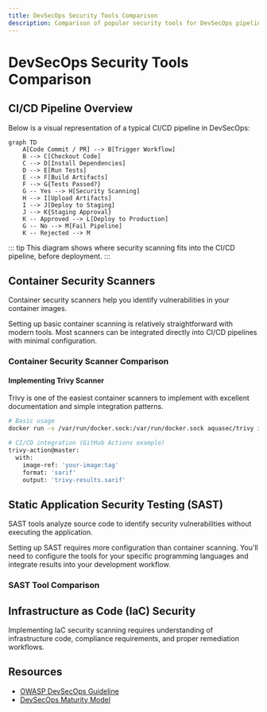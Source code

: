 ```yaml
---
title: DevSecOps Security Tools Comparison
description: Comparison of popular security tools for DevSecOps pipelines with implementation difficulty ratings
---
```


# DevSecOps Security Tools Comparison

## CI/CD Pipeline Overview

Below is a visual representation of a typical CI/CD pipeline in DevSecOps:

```mermaid
graph TD
    A[Code Commit / PR] --> B[Trigger Workflow]
    B --> C[Checkout Code]
    C --> D[Install Dependencies]
    D --> E[Run Tests]
    E --> F[Build Artifacts]
    F --> G{Tests Passed?}
    G -- Yes --> H[Security Scanning]
    H --> I[Upload Artifacts]
    I --> J[Deploy to Staging]
    J --> K{Staging Approval}
    K -- Approved --> L[Deploy to Production]
    G -- No --> M[Fail Pipeline]
    K -- Rejected --> M
```

::: tip
This diagram shows where security scanning fits into the CI/CD pipeline, before deployment.
:::

## Container Security Scanners

Container security scanners help you identify vulnerabilities in your container images.

<DifficultyIndicator :difficulty="2" label="Container Security Scanning" time="1-2 hours" :prerequisites="['Docker basics']">
  Setting up basic container scanning is relatively straightforward with modern tools. Most scanners can be integrated directly into CI/CD pipelines with minimal configuration.
</DifficultyIndicator>

<script setup>
const containerScanners = [
  {
    name: "Trivy",
    url: "https://github.com/aquasecurity/trivy",
    category: "Container Scanner",
    description: "Comprehensive vulnerability scanner for containers and application dependencies",
    pricing: "Free, Open Source",
    features: ["Container scanning", "Infrastructure as code", "License detection", "SBOM generation"],
    rating: 5,
    openSource: true,
    cicdIntegration: "Easy",
    vulnerabilityDb: "Regularly updated"
  },
  {
    name: "Clair",
    url: "https://github.com/quay/clair",
    category: "Container Scanner",
    description: "Vulnerability static analysis for containers",
    pricing: "Free, Open Source",
    features: ["Container scanning", "API-driven", "Customizable"],
    rating: 4,
    openSource: true,
    cicdIntegration: "Moderate",
    vulnerabilityDb: "Regular updates"
  },
  {
    name: "Snyk Container",
    url: "https://snyk.io/product/container-vulnerability-management/",
    category: "Container Scanner",
    description: "Finds vulnerabilities in container images and provides fixes",
    pricing: "Free tier + paid",
    features: ["Container scanning", "Registry integration", "Fix suggestions", "Kubernetes monitoring"],
    rating: 4,
    openSource: false,
    cicdIntegration: "Easy",
    vulnerabilityDb: "Comprehensive, frequently updated"
  },
  {
    name: "Docker Scout",
    url: "https://docs.docker.com/scout/",
    category: "Container Scanner",
    description: "Docker's integrated vulnerability scanner",
    pricing: "Free tier + paid",
    features: ["Container scanning", "SBOM generation", "Docker Desktop integration"],
    rating: 3,
    openSource: false,
    cicdIntegration: "Easy",
    vulnerabilityDb: "Regular updates"
  }
];

const containerColumns = [
  { key: "name", name: "Tool" },
  { key: "description", name: "Description" },
  { key: "pricing", name: "Pricing" },
  { key: "features", name: "Features" },
  { key: "rating", name: "Rating" },
  { key: "openSource", name: "Open Source", type: "boolean" },
  { key: "cicdIntegration", name: "CI/CD Integration", highlight: true },
  { key: "vulnerabilityDb", name: "Vulnerability Database" }
];

const staticAnalysisTools = [
  {
    name: "SonarQube",
    url: "https://www.sonarqube.org/",
    category: "SAST",
    description: "Continuous code quality and security review",
    pricing: "Community + paid",
    features: ["Code quality", "Security scanning", "Multiple languages", "CI/CD plugins"],
    rating: 5,
    openSource: true,
    setup: "Moderate",
    falsePositives: "Moderate"
  },
  {
    name: "Semgrep",
    url: "https://semgrep.dev/",
    category: "SAST",
    description: "Lightweight static analysis for many languages",
    pricing: "Free tier + paid",
    features: ["Custom rules", "CI/CD integration", "Easy to use", "Multiple languages"],
    rating: 4,
    openSource: true,
    setup: "Easy",
    falsePositives: "Low"
  },
  {
    name: "CodeQL",
    url: "https://codeql.github.com/",
    category: "SAST",
    description: "Semantic code analysis engine",
    pricing: "Free for open source + paid",
    features: ["Deep analysis", "GitHub integration", "Query language"],
    rating: 5,
    openSource: false,
    setup: "Moderate",
    falsePositives: "Low"
  }
];

const saastColumns = [
  { key: "name", name: "Tool" },
  { key: "description", name: "Description" },
  { key: "pricing", name: "Pricing" },
  { key: "features", name: "Features" },
  { key: "openSource", name: "Open Source", type: "boolean" },
  { key: "setup", name: "Setup Complexity", highlight: true },
  { key: "falsePositives", name: "False Positive Rate" }
];
</script>

### Container Security Scanner Comparison

<ToolComparisonMatrix :tools="containerScanners" :columns="containerColumns" />

#### Implementing Trivy Scanner

<DifficultyIndicator :difficulty="2" label="Trivy Integration" time="30-60 minutes" :prerequisites="['Docker', 'Basic CI/CD knowledge']">
  Trivy is one of the easiest container scanners to implement with excellent documentation and simple integration patterns.
</DifficultyIndicator>

```bash
# Basic usage
docker run -v /var/run/docker.sock:/var/run/docker.sock aquasec/trivy image alpine:latest

# CI/CD integration (GitHub Actions example)
trivy-action@master:
  with:
    image-ref: 'your-image:tag'
    format: 'sarif'
    output: 'trivy-results.sarif'
```

## Static Application Security Testing (SAST)

SAST tools analyze source code to identify security vulnerabilities without executing the application.

<DifficultyIndicator :difficulty="3" label="SAST Implementation" time="1-3 days" :prerequisites="['CI/CD pipeline', 'Code repository access']">
  Setting up SAST requires more configuration than container scanning. You'll need to configure the tools for your specific programming languages and integrate results into your development workflow.
</DifficultyIndicator>

### SAST Tool Comparison

<ToolComparisonMatrix :tools="staticAnalysisTools" :columns="saastColumns" />

## Infrastructure as Code (IaC) Security

<DifficultyIndicator :difficulty="4" label="IaC Security Scanning" time="2-5 days" :prerequisites="['Terraform/CloudFormation', 'CI/CD pipeline']">
  Implementing IaC security scanning requires understanding of infrastructure code, compliance requirements, and proper remediation workflows.
</DifficultyIndicator>

## Resources

- [OWASP DevSecOps Guideline](https://owasp.org/www-project-devsecops-guideline/)
- [DevSecOps Maturity Model](https://dsomm.timo-pagel.de/)

<YouTubePlayer videoId="nrhxNNH5lt0" />
